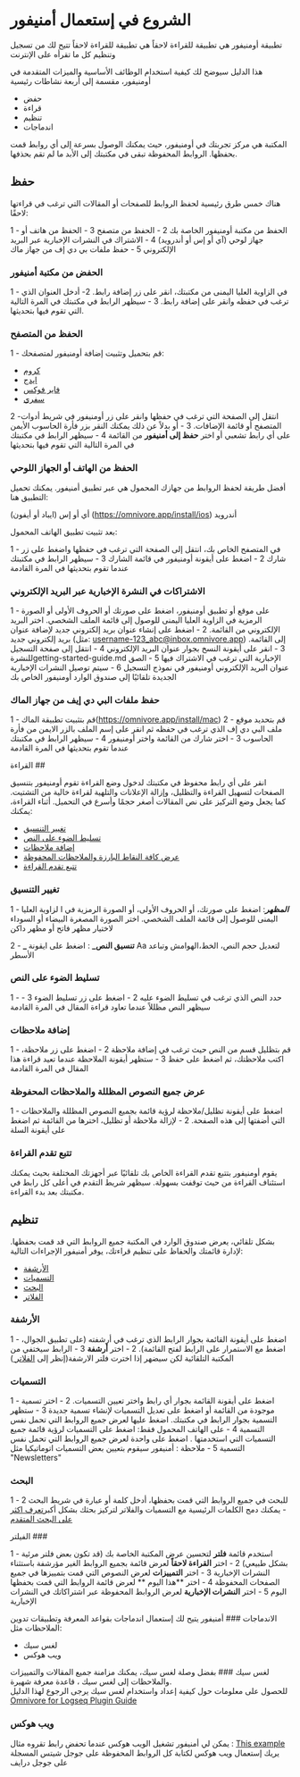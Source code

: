 
# الشروع في إستعمال أمنيفور

تطبيقة أومنيفور هي تطبيقة للقراءة لاحقاً هي تطبيقة للقراءة لاحقاً تتيح لك من تسجيل وتنظيم كل ما تقرأه على الإنترنت

هذا الدليل سيوضح لك كيفية استخدام الوظائف الأساسية والميزات المتقدمة في أومنيفور، مقسمة إلى أربعة نشاطات رئيسية

- حفض 
- قراءة 
- تنظيم 
- اندماجات 


المكتبة هي مركز تجربتك في أومنيفور، حيث يمكنك الوصول بسرعة إلى أي روابط قمت بحفظها.
الروابط المحفوظة تبقى في مكتبتك إلى الأبد ما لم تقم بحذفها.

## حفظ

هناك خمس طرق رئيسية لحفظ الروابط للصفحات أو المقالات التي ترغب في قراءتها لاحقًا:

1 - الحفظ من مكتبة أومنيفور الخاصة بك
2 - الحفظ من متصفح
3 - الحفظ من هاتف أو جهاز لوحي (آي أو إس أو أندرويد)
4 - الاشتراك في النشرات الإخبارية عبر البريد الإلكتروني
5 - حفظ ملفات بي دي إف من جهاز ماك


### الحفض من مكتبة أمنيفور

1 - في الزاوية العليا اليمنى من مكتبتك، انقر على زر إضافة رابط.
2- أدخل العنوان الذي ترغب في حفظه وانقر على إضافة رابط.
3 - سيظهر الرابط في مكتبتك في المرة التالية التي تقوم فيها بتحديثها.


### الحفظ من المتصفح

1 - قم بتحميل وتثبيت إضافة أومنيفور لمتصفحك:

- [كروم ](https://omnivore.app/install/chrome)
- [ايدج](https://omnivore.app/install/edge)
- [فاير فوكس](https://omnivore.app/install/firefox)
- [سفري](https://omnivore.app/install/safari)

2 -انتقل إلى الصفحة التي ترغب في حفظها وانقر على زر أومنيفور في شريط أدوات المتصفح أو قائمة الإضافات.
3 - أو بدلاً عن ذلك يمكنك النقر بزر فأرة الحاسوب الأيمن على أي رابط تشعبي أو اختر **حفظ إلى أمنيفور** من القائمة 
4 - سيظهر الرابط في مكتبتك في المرة التالية التي تقوم فيها بتحديثها


### الحفظ من الهاتف أو الجهاز اللوحي

أفضل طريقة لحفظ الروابط من جهازك المحمول هي عبر تطبيق أمنيفور. يمكنك تحميل التطبيق هنا:


أي أو إس (ايباد أو أيفون) (https://omnivore.app/install/ios)
أندرويد


بعد تثبيت تطبيق الهاتف المحمول:

1 - في المتصفح الخاص بك، انتقل إلى الصفحة التي ترغب في حفظها واضغط على زر شارك
2 - اضغط على أيقونة أومنيفور في قائمة الشارك
3 - سيظهر الرابط في مكتبتك عندما تقوم بتحديثها في المرة القادمة


### الاشتراكات في النشرة الإخبارية عبر البريد الإلكتروني

1 - على موقع أو تطبيق أومنيفور، اضغط على صورتك أو الحروف الأولى أو الصورة الرمزية في الزاوية العليا اليمنى للوصول إلى قائمة الملف الشخصي.
 اختر البريد الإلكتروني من القائمة.
 2 - اضغط على إنشاء عنوان بريد إلكتروني جديد لإضافة عنوان بريد إلكتروني جديد (مثل: username-123_abc@inbox.omnivore.app) إلى القائمة.
 3 - انقر على أيقونة النسخ بجوار عنوان البريد الإلكتروني
 4 - انتقل إلى صفحة التسجيل للنشرةgetting-started-guide.md الإخبارية التي ترغب في الاشتراك فيها
 5 - الصق عنوان البريد الإلكتروني أومنيفور في نموذج التسجيل
 6 - سيتم توصيل النشرات الإخبارية الجديدة تلقائيًا إلى صندوق الوارد أومنيفور الخاص بك


### حفظ ملفات البي دي إيف من جهاز الماك 

1 - قم بتثبيت تطبيقة الماك(https://omnivore.app/install/mac)
2 - قم بتحديد موقع ملف البي دي إف الذي ترغب في حفظه ثم انقر على إسم الملف بالزر الايمن من فأرة الحاسوب
3 - اختر شارك من القائمة واختر أومنيفور
4 - سيظهر الرابط في مكتبتك عندما تقوم بتحديثها في المرة القادمة


القراءة ##

انقر على أي رابط محفوظ في مكتبتك لدخول وضع القراءة
تقوم أومنيفور بتنسيق الصفحات لتسهيل القراءة والتظليل، وإزالة الإعلانات والتلهية  لقراءة خالية من التشتيت. كما يجعل وضع التركيز على نص المقالات أصغر حجمًا وأسرع في التحميل.
أثناء القراءة، يمكنك: 
- <span style="text-decoration:underline;">تغيير التنسيق</span>
- <span style="text-decoration:underline;">تسليط الضوء على النص</span>
- <span style="text-decoration:underline;">إضافة ملاحظات</span>
- <span style="text-decoration:underline;">عرض كافة النقاط البارزة والملاحظات المحفوظة</span>
- <span style="text-decoration:underline;">تتبع تقدم القراءة</span>

### تغيير التنسيق

1 - **_المظهر_**: اضغط على صورتك، أو الحروف الأولى، أو الصورة الرمزية في ا
لزاوية العليا اليمنى للوصول إلى قائمة الملف الشخصي. اختر الصورة المصغرة البيضاء أو السوداء لاختيار مظهر فاتح أو مظهر داكن 

2 - **_ تنسيق النص_** : اضغط على ايقونة Aa لتعديل حجم النص، الخط،الهوامش وتباعد الأسطر


### تسليط الضوء على النص 

1 - حدد النص الذي ترغب في تسليط الضوء عليه 
2 - اضغط على زر تسليط الضوء 
3 - سيظهر النص مظللاً عندما تعاود قراءة المقال في المرة القادمة


### إضافة ملاحظات

1 - قم بتظليل قسم من النص حيث ترغب في إضافة ملاحظة
2 - اضغط على زر ملاحظة، اكتب ملاحظتك، ثم اضغط على حفظ
3 - ستظهر أيقونة الملاحظة عندما تعيد  قراءة هذا المقال في المرة القادمة

### عرض جميع النصوص المظللة والملاحظات المحفوظة
1 - اضغط على أيقونة تظليل/ملاحظة لرؤية قائمة بجميع النصوص المظللة والملاحظات التي أضفتها إلى هذه الصفحة.
2 - لإزالة ملاحظة أو تظليل، اخترها من القائمة ثم اضغط على أيقونة السلة

 
 ### تتبع تقدم القراءة
 
 يقوم أومنيفور بتتبع تقدم القراءة الخاص بك تلقائيًا
  عبر أجهزتك المختلفة بحيث يمكنك استئناف القراءة من حيث توقفت بسهولة. سيظهر شريط التقدم في أعلى كل رابط في مكتبتك بعد بدء القراءة.
 

## تنظيم

بشكل تلقائي، يعرض صندوق الوارد في المكتبة جميع الروابط التي قد قمت بحفظها. لإدارة قائمتك والحفاظ على تنظيم قراءتك، يوفر أمنيفور الإجراءات التالية:

- <span style="text-decoration:underline;">الأرشفة</span>
- <span style="text-decoration:underline;">التسميات</span>
- <span style="text-decoration:underline;">البحث</span>
- <span style="text-decoration:underline;">الفلاتر</span>

### الأرشفة

1 - اضغط على أيقونة القائمة بجوار الرابط الذي ترغب في أرشفته (على تطبيق الجوال، اضغط مع الاستمرار على الرابط لفتح القائمة).
2 - اختر **أرشفة**
3 - الرابط سيختفي من المكتبة التلقائية لكن سيضهر إذا اخترت فلتر الارشفة(إنظر إلى <span style="text-decoration:underline;">الفلاتر </span>  ) 

### التسميات

1 - اضغط على أيقونة القائمة بجوار أي رابط واختر تعيين التسميات.
2 - اختر تسمية موجودة من القائمة أو اضغط على تعديل التسميات لإنشاء تسمية جديدة
3 - ستظهر التسمية بجوار الرابط في مكتبتك. اضغط عليها لعرض جميع الروابط التي تحمل نفس التسمية
4 - على الهاتف المحمول فقط: اضغط على التسميات لرؤية قائمة جميع التسميات التي استخدمتها . اضغط على واحدة لعرض جميع الروابط التي تحمل نفس التسمية 
5 - ملاحظة : أمنيفور سيقوم بتعيين بعض التسميات اتوماتيكيا مثل "Newsletters"

### البحث 

1 -  للبحث في جميع الروابط التي قمت بحفظها، أدخل كلمة أو عبارة في شريط البحث
2 - يمكنك دمج الكلمات الرئيسية مع التسميات والفلاتر لتركيز بحثك بشكل أكبر[تعرف اكثر على البحث المتقدم ](https://docs.omnivore.app/using/searcl) 


الفيلتر ###

1 -  استخدم قائمة **فلتر** لتحسين عرض المكتبة الخاصة بك (قد تكون بعض فلتر مرئية بشكل طبيعي)
2 - اختر **القراءة لاحقاً** لعرض قائمة بجميع الروابط الغير مؤرشفة باستثناء النشرات الإخبارية
3 - اختر **التمييزات** لعرض النصوص التي قمت بتمييزها في جميع الصفحات المحفوظة
4 - اختر **هذا اليوم ** لعرض قائمة الروابط التي قمت بحفظها اليوم
5 -  اختر **النشرات الإخبارية** لعرض الروابط المحفوظة عبر اشتراكاتك في النشرات الإخبارية


الاندماجات ###
أمنيفور يتيح لك إستعمال اندماجات بقواعد المعرفة وتطبيقات تدوين الملاحظات مثل: 
- لغس سيك
- ويب هوكس

لغس سيك ###
بفضل وصلة لغس سيك، يمكنك مزامنة جميع المقالات والتمييزات والملاحظات إلى لغس سيك ، قاعدة معرفة شهيرة.  
للحصول على معلومات حول كيفية إعداد واستخدام لغس سيك يرجى الرجوع لهذا الدليل [Omnivore for Logseq Plugin Guide](https://briansunter.com/graph/#/page/omnivore-logseq-guide)


### ويب هوكس
يمكن لي أمنيفور تشغيل الويب هوكس عندما تحفض رابط تقروه
 مثال :  <span style="text-decoration:underline;">This example</span>  يريك إستعمال ويب هوكس لكتابة كل الروابط المحفوظة على جوجل شيتس المسجلة على جوجل درايف  
 